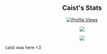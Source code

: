 
<h2 align="center">Caist's Stats</h2>
<a href="https://github.com/caisticalhour">
  <p align="center">
    <img src="https://komarev.com/ghpvc/?username=caistly" alt="Profile Views">
  </p>
</a>

<p align="center">
  <img src="https://github-readme-stats.vercel.app/api/?username=caistly&title_color=4F8CC9&text_color=9f9f9f&show_icons=true&bg_color=00000000&hide_border=true&icon_color=4F8CC9&hide_title=true&count_private=true" />
</p>

<p align="center">
  <img src="https://discord.c99.nl/widget/theme-4/591269327018131486.png" />
</p>


caist was here <3
